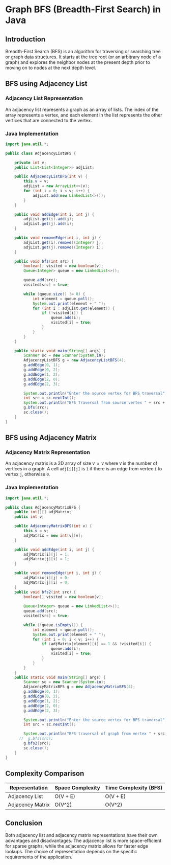 
# Graph BFS (Breadth-First Search) in Java

## Introduction
Breadth-First Search (BFS) is an algorithm for traversing or searching tree or graph data structures. It starts at the tree root (or an arbitrary node of a graph) and explores the neighbor nodes at the present depth prior to moving on to nodes at the next depth level.

## BFS using Adjacency List

### Adjacency List Representation
An adjacency list represents a graph as an array of lists. The index of the array represents a vertex, and each element in the list represents the other vertices that are connected to the vertex.

### Java Implementation

```java
import java.util.*;

public class AdjacencyListBFS {

    private int v;
    public List<List<Integer>> adjList;

    public AdjacencyListBFS(int v) {
        this.v = v;
        adjList = new ArrayList<>(v);
        for (int i = 0; i < v; i++) {
            adjList.add(new LinkedList<>());
        }
    }

    public void addEdge(int i, int j) {
        adjList.get(i).add(j);
        adjList.get(j).add(i);
    }

    public void removeEdge(int i, int j) {
        adjList.get(i).remove((Integer) j);
        adjList.get(j).remove((Integer) i);
    }

    public void bfs(int src) {
        boolean[] visited = new boolean[v];
        Queue<Integer> queue = new LinkedList<>();

        queue.add(src);
        visited[src] = true;

        while (queue.size() != 0) {
            int element = queue.poll();
            System.out.print(element + " ");
            for (int i : adjList.get(element)) {
                if (!visited[i]) {
                    queue.add(i);
                    visited[i] = true;
                }
            }
        }
    }

    public static void main(String[] args) {
        Scanner sc = new Scanner(System.in);
        AdjacencyListBFS g = new AdjacencyListBFS(4);
        g.addEdge(0, 1);
        g.addEdge(0, 2);
        g.addEdge(1, 2);
        g.addEdge(2, 0);
        g.addEdge(2, 3);

        System.out.println("Enter the source vertex for BFS traversal");
        int src = sc.nextInt();
        System.out.println("BFS Traversal from source vertex " + src + " is:");
        g.bfs(src);
        sc.close();
    }
}
```

## BFS using Adjacency Matrix

### Adjacency Matrix Representation
An adjacency matrix is a 2D array of size `V x V` where `V` is the number of vertices in a graph. A cell `adj[i][j]` is `1` if there is an edge from vertex `i` to vertex `j`, otherwise `0`.

### Java Implementation

```java
import java.util.*;

public class AdjacencyMatrixBFS {
    public int[][] adjMatrix;
    public int v;

    public AdjacencyMatrixBFS(int v) {
        this.v = v;
        adjMatrix = new int[v][v];
    }

    public void addEdge(int i, int j) {
        adjMatrix[i][j] = 1;
        adjMatrix[j][i] = 1;
    }

    public void removeEdge(int i, int j) {
        adjMatrix[i][j] = 0;
        adjMatrix[j][i] = 0;
    }
    public void bfs2(int src) {
        boolean[] visited = new boolean[v];
        
        Queue<Integer> queue = new LinkedList<>();
        queue.add(src);
        visited[src] = true;

        while (!queue.isEmpty()) {
            int element = queue.poll();
            System.out.print(element + " ");
            for (int i = 0; i < v; i++) {
                if (adjMatrix[element][i] == 1 && !visited[i]) {
                    queue.add(i);
                    visited[i] = true;
                }
            }
        }
    }
    public static void main(String[] args) {
        Scanner sc = new Scanner(System.in);
        AdjacencyMatrixBFS g = new AdjacencyMatrixBFS(4);
        g.addEdge(0, 1);
        g.addEdge(0, 2);
        g.addEdge(1, 2);
        g.addEdge(2, 0);
        g.addEdge(2, 3);

        System.out.println("Enter the source vertex for BFS traversal");
        int src = sc.nextInt(); 

        System.out.println("BFS traversal of graph from vertex " + src + " is ");
      //  g.bfs(src);
        g.bfs2(src);
        sc.close();
    }
}

```

## Complexity Comparison

| Representation      | Space Complexity | Time Complexity (BFS) |
|---------------------|------------------|-----------------------|
| Adjacency List      | O(V + E)         | O(V + E)              |
| Adjacency Matrix    | O(V^2)           | O(V^2)                |

## Conclusion
Both adjacency list and adjacency matrix representations have their own advantages and disadvantages. The adjacency list is more space-efficient for sparse graphs, while the adjacency matrix allows for faster edge lookups. The choice of representation depends on the specific requirements of the application.

